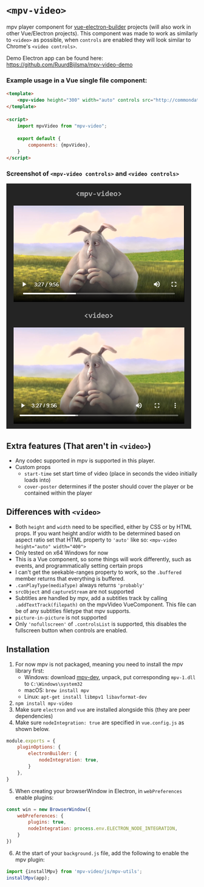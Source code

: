 # `<mpv-video>`

mpv player component for [vue-electron-builder](https://github.com/nklayman/vue-cli-plugin-electron-builder) projects (will also work in other Vue/Electron projects). This component was made to work as similarly to `<video>` as possible,
when `controls` are enabled they will look similar to Chrome's `<video controls>`. 

Demo Electron app can be found here: https://github.com/RuurdBijlsma/mpv-video-demo

### Example usage in a Vue single file component:

```html
<template>
    <mpv-video height="300" width="auto" controls src="http://commondatastorage.googleapis.com/gtv-videos-bucket/sample/BigBuckBunny.mp4"/>
</template>

<script>
    import mpvVideo from "mpv-video";

    export default {
        components: {mpvVideo},
    }
</script>
```

### Screenshot of `<mpv-video controls>` and `<video controls>`

![f](https://github.com/ruurdbijlsma/mpv-video/blob/master/.gh/video-and-mpvvideo.png?raw=true)

## Extra features (That aren't in `<video>`)

* Any codec supported in mpv is supported in this player.
* Custom props
    * `start-time` set start time of video (place in seconds the video initially loads into)
    * `cover-poster` determines if the poster should cover the player or be contained within the player

## Differences with `<video>`

* Both `height` and `width` need to be specified, either by CSS or by HTML props. If you want height and/or width to be determined based on aspect ratio set that HTML property to `'auto'` like so: `<mpv-video height="auto" width="400">`
* Only tested on x64 Windows for now
* This is a Vue component, so some things will work differently, such as events, and programmatically setting certain
  props
* I can't get the seekable-ranges property to work, so the `.buffered` member returns that
  everything is buffered.
* `.canPlayType(mediaType)` always returns `'probably'`
* `srcObject` and `captureStream` are not supported
* Subtitles are handled by mpv, add a subtitles track by calling `.addTextTrack(filepath)` on the mpvVideo VueComponent.
  This file can be of any subtitles filetype that mpv supports.
* `picture-in-picture` is not supported
* Only `'nofullscreen'` of `.controlsList` is supported, this disables the fullscreen button when controls are enabled.

## Installation

1. For now mpv is not packaged, meaning you need to install the mpv library first:
    * Windows: download [mpv-dev](https://mpv.srsfckn.biz/mpv-dev-latest.7z), unpack, put corresponding `mpv-1.dll` to `C:\Windows\system32`
    * macOS: `brew install mpv`
    * Linux: `apt-get install libmpv1 libavformat-dev`
2. `npm install mpv-video`
3. Make sure `electron` and `vue` are installed alongside this (they are peer
   dependencies)
4. Make sure `nodeIntegration: true` are specified in `vue.config.js` as shown below.

```js
module.exports = {
    pluginOptions: {
        electronBuilder: {
            nodeIntegration: true,
        }
    },
}
```

5. When creating your browserWindow in Electron, in `webPreferences` enable plugins:

```js
const win = new BrowserWindow({
    webPreferences: {
        plugins: true,
        nodeIntegration: process.env.ELECTRON_NODE_INTEGRATION,
    }
})
```

6. At the start of your `background.js` file, add the following to enable the mpv plugin:
```js
import {installMpv} from 'mpv-video/js/mpv-utils';
installMpv(app);
```
